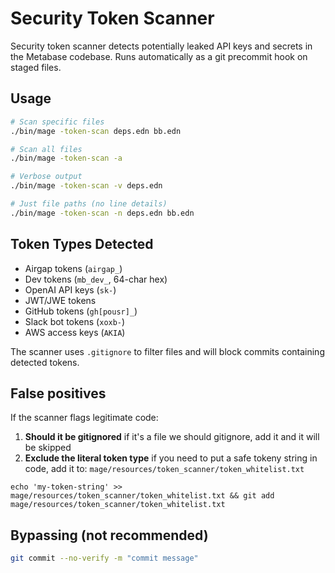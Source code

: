 # Security Token Scanner

Security token scanner detects potentially leaked API keys and secrets in the Metabase codebase. Runs automatically as a git precommit hook on staged files.

## Usage

```bash
# Scan specific files
./bin/mage -token-scan deps.edn bb.edn

# Scan all files
./bin/mage -token-scan -a

# Verbose output
./bin/mage -token-scan -v deps.edn

# Just file paths (no line details)
./bin/mage -token-scan -n deps.edn bb.edn
```

## Token Types Detected

- Airgap tokens (`airgap_`)
- Dev tokens (`mb_dev_`, 64-char hex)
- OpenAI API keys (`sk-`)
- JWT/JWE tokens
- GitHub tokens (`gh[pousr]_`)
- Slack bot tokens (`xoxb-`)
- AWS access keys (`AKIA`)

The scanner uses `.gitignore` to filter files and will block commits containing detected tokens.


## False positives

If the scanner flags legitimate code:

1. **Should it be gitignored** if it's a file we should gitignore, add it and it will be skipped
2. **Exclude the literal token type** if you need to put a safe tokeny string in code, add it to: `mage/resources/token_scanner/token_whitelist.txt`

```
echo 'my-token-string' >> mage/resources/token_scanner/token_whitelist.txt && git add mage/resources/token_scanner/token_whitelist.txt
```


## Bypassing (not recommended)

```bash
git commit --no-verify -m "commit message"
```
